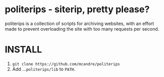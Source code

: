 # politerips - siterip, pretty please?

politerips is a collection of scripts for archiving websites, with an effort made to prevent overloading the site with too many requests per second.

# INSTALL

1. `git clone https://github.com/mcandre/politerips`
2. Add ...`politerips/lib` to `PATH`.

